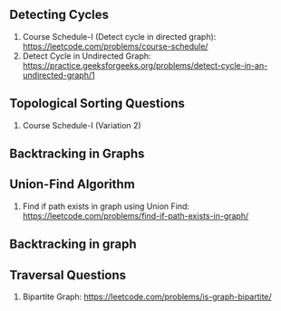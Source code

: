 ## Detecting Cycles
1. Course Schedule-I (Detect cycle in directed graph): https://leetcode.com/problems/course-schedule/
2. Detect Cycle in Undirected Graph: https://practice.geeksforgeeks.org/problems/detect-cycle-in-an-undirected-graph/1
## Topological Sorting Questions
1. Course Schedule-I (Variation 2)
##  Backtracking in Graphs

## Union-Find Algorithm
1. Find if path exists in graph using Union Find: https://leetcode.com/problems/find-if-path-exists-in-graph/
## Backtracking in graph

## Traversal Questions
1. Bipartite Graph: https://leetcode.com/problems/is-graph-bipartite/
